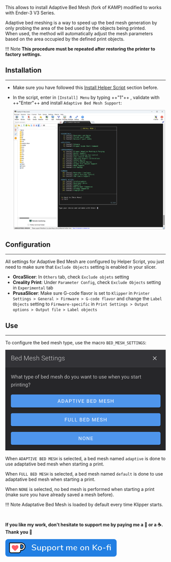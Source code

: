 This allows to install Adaptive Bed Mesh (fork of KAMP) modified to works with Ender-3 V3 Series.

Adaptive bed meshing is a way to speed up the bed mesh generation by only probing the area of the bed used by the objects being printed.<br />
When used, the method will automatically adjust the mesh parameters based on the area occupied by the defined print objects. 

!!! Note
    **This procedure must be repeated after restoring the printer to factory settings.**

## Installation
<hr>

- Make sure you have followed this <a href="../../helper-script/helper-script-installation">Install Helper Script</a> section before.

- In the script, enter in `[Install] Menu` by typing ++"1"++ , validate with ++"Enter"++ and install `Adaptive Bed Mesh Support`:

    <img width="900" src="../../assets/img/Creality-Helper-Script/Install_Menu.png">


## Configuration
<hr>

All settings for Adaptive Bed Mesh are configured by Helper Script, you just need to make sure that `Exclude Objects` setting is enabled in your slicer.

  - **OrcaSlicer**: In `Others` tab, check `Exclude objets` setting
  - **Creality Print**: Under `Parameter Config`, check `Exclude Objects` setting in `Experimental` tab
  - **PrusaSlicer**: Make sure G-code flavor is set to `Klipper` in `Printer Settings > General > Firmware > G-code flavor` and change the `Label Objects` setting to `Firmware-specific` in `Print Settings > Output options > Output file > Label objects`

## Use
<hr>

To configure the bed mesh type, use the macro `BED_MESH_SETTINGS`:

<img width="600" src="../../assets/img/KAMP/Bed_Mesh_Settings.png">

When `ADAPTIVE BED MESH` is selected, a bed mesh named `adaptive` is done to use adaptative bed mesh when starting a print.

When `FULL BED MESH` is selected, a bed mesh named `default` is done to use adaptative bed mesh when starting a print.

When `NONE` is selected, no bed mesh is performed when starting a print (make sure you have already saved a mesh before).

!!! Note
    Adaptative Bed Mesh is loaded by default every time Klipper starts.

<br />

**If you like my work, don't hesitate to support me by paying me a 🍺 or a ☕. Thank you 🙂**

<a href="https://ko-fi.com/guilouz" target="_blank"><img width="350" src="../../assets/img/home/Ko-fi.png"></a>
